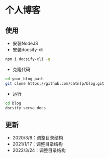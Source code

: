 # 个人博客

## 使用

- 安装NodeJS
- 安装docsify-cli
```bash
npm i docsify-cli -g
```
- 克隆代码
```bash
cd your_blog_path
git clone https://github.com/catnlp/blog.git 
```
- 运行
```bash
cd blog
docsify serve docs
```

## 更新

- 2020/3/8：调整目录结构
- 2021/1/17：调整目录结构
- 2022/3/24：调整目录结构